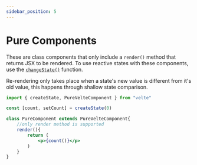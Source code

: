 ```yaml
---
sidebar_position: 5
---
```


# Pure Components

These are class components that only include a `render()` method that returns JSX to be rendered. To use reactive states with these components, use the [`changeState()`](../essentials/reactivity.md#reactivity-with-createstate) function. 

Re-rendering only takes place when a state's new value is different from it's old value, this happens through shallow state comparison.


```jsx title="PureComponent.jsx"
import { createState, PureVelteComponent } from "velte"

const [count, setCount] = createState(0)

class PureComponent extends PureVelteComponent{
    //only render method is supported
    render(){
        return (
            <p>{count()}</p>
        )
    }
}

```